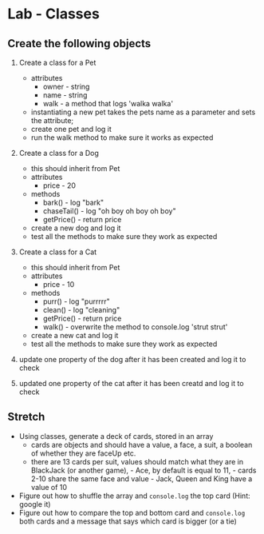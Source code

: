 # Lab - Classes


## Create the following objects

1. Create a class for a Pet
    - attributes
        - owner - string
        - name - string
        - walk - a method that logs 'walka walka'
    - instantiating a new pet takes the pets name as a parameter and sets the attribute;
    - create one pet and log it
    - run the walk method to make sure it works as expected

1. Create a class for a Dog
    - this should inherit from Pet
    - attributes
        - price - 20
    - methods
        - bark() - log "bark"
        - chaseTail() - log "oh boy oh boy oh boy"
        - getPrice() - return price
    - create a new dog and log it
    - test all the methods to make sure they work as expected


1. Create a class for a Cat
    - this should inherit from Pet
    - attributes
        - price - 10
    - methods
        - purr() - log "purrrrr"
        - clean() - log "cleaning"
        - getPrice() - return price
        - walk() - overwrite the method to console.log 'strut strut'
    - create a new cat and log it
    - test all the methods to make sure they work as expected
    
1. update one property of the dog after it has been created and log it to check
1. updated one property of the cat after it has been creatd and log it to check



## Stretch

- Using classes, generate a deck of cards, stored in an array
    - cards are objects and should have a value, a face, a suit, a boolean of whether they are faceUp etc.
    - there are 13 cards per suit, values should match what they are in BlackJack (or another game), 
            - Ace, by default is equal to 11, 
            - cards 2-10 share the same face and value
            - Jack, Queen and King have a value of 10
- Figure out how to shuffle the array and `console.log` the top card (Hint: google it)
- Figure out how to compare the top and bottom card and `console.log` both cards and a message that says which card is bigger (or a tie)

